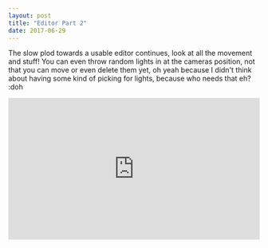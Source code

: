 ```yaml
---
layout: post
title: "Editor Part 2"
date: 2017-06-29
---
```

The slow plod towards a usable editor continues, look at all the movement and stuff! You can even throw random lights in at the cameras position, not that you can move or even delete them yet, oh yeah because I didn't think about having some kind of picking for lights, because who needs that eh? :doh

<div style="position:relative;height:0;padding-bottom:56.25%"><iframe src="https://www.youtube.com/embed/rs13oxF-EGU" width="640" height="360" frameborder="0" style="position:absolute;width:100%;height:100%;left:0" allowfullscreen></iframe></div>
